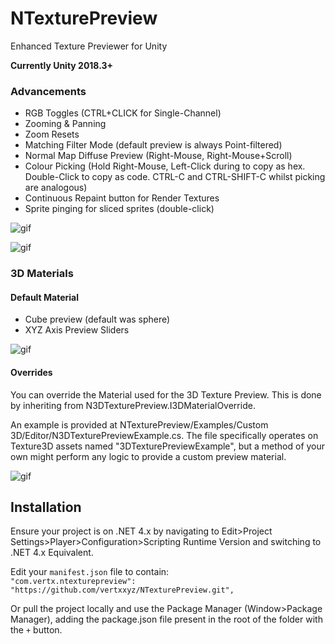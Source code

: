 # NTexturePreview
Enhanced Texture Previewer for Unity

**Currently Unity 2018.3+**

### Advancements

- RGB Toggles (CTRL+CLICK for Single-Channel)
- Zooming & Panning
- Zoom Resets
- Matching Filter Mode (default preview is always Point-filtered)
- Normal Map Diffuse Preview (Right-Mouse, Right-Mouse+Scroll)
- Colour Picking (Hold Right-Mouse, Left-Click during to copy as hex. Double-Click to copy as code. CTRL-C and CTRL-SHIFT-C whilst picking are analogous)
- Continuous Repaint button for Render Textures
- Sprite pinging for sliced sprites (double-click)

![gif](http://vertx.xyz/Images/NTexturePreview/2dTexturePreview2.gif)

![gif](http://vertx.xyz/Images/NTexturePreview/NormalMapPreview2.gif)

### 3D Materials

#### Default Material
- Cube preview (default was sphere)
- XYZ Axis Preview Sliders

![gif](http://vertx.xyz/Images/NTexturePreview/3dTexturePreview4.gif)

#### Overrides
You can override the Material used for the 3D Texture Preview. This is done by inheriting from N3DTexturePreview.I3DMaterialOverride.

An example is provided at NTexturePreview/Examples/Custom 3D/Editor/N3DTexturePreviewExample.cs. The file specifically operates on Texture3D assets named "3DTexturePreviewExample", but a method of your own might perform any logic to provide a custom preview material.

![gif](http://vertx.xyz/Images/NTexturePreview/3dTexturePreview2.gif)


## Installation
Ensure your project is on .NET 4.x by navigating to Edit>Project Settings>Player>Configuration>Scripting Runtime Version and switching to .NET 4.x Equivalent.

Edit your `manifest.json` file to contain:  
`"com.vertx.ntexturepreview": "https://github.com/vertxxyz/NTexturePreview.git",`

Or pull the project locally and use the Package Manager (Window>Package Manager), adding the package.json file present in the root of the folder with the `+` button.
